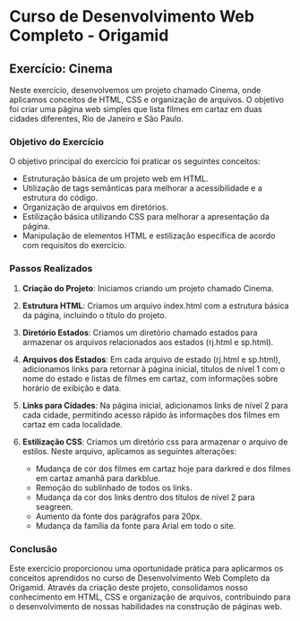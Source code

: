 # Curso de Desenvolvimento Web Completo - Origamid

## Exercício: Cinema

Neste exercício, desenvolvemos um projeto chamado Cinema, onde aplicamos conceitos de HTML, CSS e organização de arquivos. O objetivo foi criar uma página web simples que lista filmes em cartaz em duas cidades diferentes, Rio de Janeiro e São Paulo.

### Objetivo do Exercício

O objetivo principal do exercício foi praticar os seguintes conceitos:

- Estruturação básica de um projeto web em HTML.
- Utilização de tags semânticas para melhorar a acessibilidade e a estrutura do código.
- Organização de arquivos em diretórios.
- Estilização básica utilizando CSS para melhorar a apresentação da página.
- Manipulação de elementos HTML e estilização específica de acordo com requisitos do exercício.

### Passos Realizados

1. **Criação do Projeto**: Iniciamos criando um projeto chamado Cinema.

2. **Estrutura HTML**: Criamos um arquivo index.html com a estrutura básica da página, incluindo o título do projeto.

3. **Diretório Estados**: Criamos um diretório chamado estados para armazenar os arquivos relacionados aos estados (rj.html e sp.html).

4. **Arquivos dos Estados**: Em cada arquivo de estado (rj.html e sp.html), adicionamos links para retornar à página inicial, títulos de nível 1 com o nome do estado e listas de filmes em cartaz, com informações sobre horário de exibição e data.

5. **Links para Cidades**: Na página inicial, adicionamos links de nível 2 para cada cidade, permitindo acesso rápido às informações dos filmes em cartaz em cada localidade.

6. **Estilização CSS**: Criamos um diretório css para armazenar o arquivo de estilos. Neste arquivo, aplicamos as seguintes alterações:
   - Mudança de cor dos filmes em cartaz hoje para darkred e dos filmes em cartaz amanhã para darkblue.
   - Remoção do sublinhado de todos os links.
   - Mudança da cor dos links dentro dos títulos de nível 2 para seagreen.
   - Aumento da fonte dos parágrafos para 20px.
   - Mudança da família da fonte para Arial em todo o site.

### Conclusão

Este exercício proporcionou uma oportunidade prática para aplicarmos os conceitos aprendidos no curso de Desenvolvimento Web Completo da Origamid. Através da criação deste projeto, consolidamos nosso conhecimento em HTML, CSS e organização de arquivos, contribuindo para o desenvolvimento de nossas habilidades na construção de páginas web.
